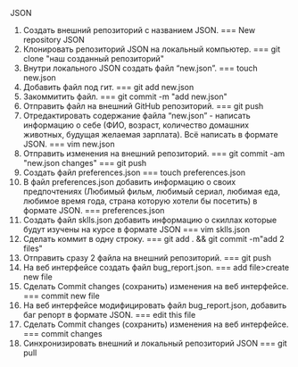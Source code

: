 ﻿JSON

1. Создать внешний репозиторий c названием JSON.  ===  New repository JSON
2. Клонировать репозиторий JSON на локальный компьютер.  ===  git clone "наш созданный репозиторий"
3. Внутри локального JSON создать файл “new.json”.  ===  touch new.json
4. Добавить файл под гит.  ===  git add new.json
5. Закоммитить файл.  ===  git commit -m "add new.json"
6. Отправить файл на внешний GitHub репозиторий.  ===  git push
7. Отредактировать содержание файла “new.json” - написать информацию о себе (ФИО, возраст, количество домашних животных, будущая желаемая зарплата). Всё написать в формате JSON.  ===  vim new.json
8. Отправить изменения на внешний репозиторий.  ===  git commit -am "new.json changes"  ===  git push
9. Создать файл preferences.json  ===  touch preferences.json
10. В файл preferences.json добавить информацию о своих предпочтениях (Любимый фильм, любимый сериал, любимая еда, любимое время года, страна которую хотели бы посетить) в формате JSON.  ===  preferences.json
11. Создать файл sklls.json добавить информацию о скиллах которые будут изучены на курсе в формате JSON  ===  vim sklls.json
12. Сделать коммит в одну строку.  ===  git add . && git commit -m"add 2 files"
13. Отправить сразу 2 файла на внешний репозиторий.  ===  git push
14. На веб интерфейсе создать файл bug\_report.json.  ===  add file>create new file
15. Сделать Commit changes (сохранить) изменения на веб интерфейсе.  ===  commit new file
16. На веб интерфейсе модифицировать файл bug\_report.json, добавить баг репорт в формате JSON.  ===  edit this file
17. Сделать Commit changes (сохранить) изменения на веб интерфейсе.  ===  commit changes
18. Синхронизировать внешний и локальный репозиторий JSON  ===  git pull
